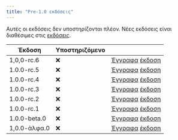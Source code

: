 ```yaml
---
title: "Pre-1.0 εκδόσεις"
---
```


Αυτές οι εκδόσεις δεν υποστηρίζονται πλέον. Νέες εκδόσεις είναι διαθέσιμες στις [εκδόσεις](versions.md).

| Έκδοση       | Υποστηριζόμενο |                                                                                                                                                      |
| ------------ | -------------- | ---------------------------------------------------------------------------------------------------------------------------------------------------- |
| 1,0,0-rc.6   | :x:            | [Έγγραφα](https://docs.butterfly.linwood.dev/docs/1.0.0-rc.6/intro) [έκδοση](https://github.com/LinwoodDev/Butterfly/releases/tag/v1.0.0-rc.6)       |
| 1.0.0-rc.5   | :x:            | [Έγγραφα](https://docs.butterfly.linwood.dev/docs/1.0.0-rc.5/intro) [έκδοση](https://github.com/LinwoodDev/Butterfly/releases/tag/v1.0.0-rc.5)       |
| 1.0.0-rc.4   | :x:            | [Έγγραφα](https://docs.butterfly.linwood.dev/docs/1.0.0-rc.4/intro) [έκδοση](https://github.com/LinwoodDev/Butterfly/releases/tag/v1.0.0-rc.4)       |
| 1.0.0-rc.3   | :x:            | [Έγγραφα](https://docs.butterfly.linwood.dev/docs/1.0.0-rc.3/intro) [έκδοση](https://github.com/LinwoodDev/Butterfly/releases/tag/v1.0.0-rc.3)       |
| 1.0.0-rc.2   | :x:            | [Έγγραφα](https://docs.butterfly.linwood.dev/docs/1.0.0-rc.2/intro) [έκδοση](https://github.com/LinwoodDev/Butterfly/releases/tag/v1.0.0-rc.2)       |
| 1.0.0-rc.1   | :x:            | [Έγγραφα](https://docs.butterfly.linwood.dev/docs/1.0.0-rc.1/intro) [έκδοση](https://github.com/LinwoodDev/Butterfly/releases/tag/v1.0.0-rc.1)       |
| 1.0.0-beta.0 | :x:            | [Έγγραφα](https://docs.butterfly.linwood.dev/docs/1.0.0-beta.0/intro) [έκδοση](https://github.com/LinwoodDev/Butterfly/releases/tag/v1.0.0-beta.0)   |
| 1,0.0-άλφα.0 | :x:            | [Έγγραφα](https://docs.butterfly.linwood.dev/docs/1.0.0-alpha.0/intro) [έκδοση](https://github.com/LinwoodDev/Butterfly/releases/tag/v1.0.0-alpha.0) |
